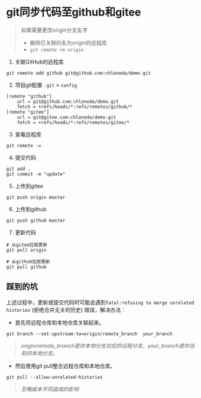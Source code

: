 # git同步代码至github和gitee

> 如果需要更改origin分支名字
>-  删除已关联的名为origin的远程库
>- `git remote rm origin`
1. 关联GitHub的远程库
````
git remote add github git@github.com:chloneda/demo.git
````

2. 项目git配置 `.git` > `config`
````
[remote "github"]
	url = git@github.com:chloneda/demo.git
	fetch = +refs/heads/*:refs/remotes/github/*
[remote "gitee"]
	url = git@gitee.com:chloneda/demo.git
	fetch = +refs/heads/*:refs/remotes/gitee/*
````
3. 查看远程库
````
git remote -v
````
4. 提交代码
````
git add .
git commit -m "update"
````
5. 上传到gitee
````
git push origin master
````
6. 上传到github
````
git push github master
````
7. 更新代码
````
# 从gitee拉取更新
git pull origin

# 从github拉取更新
git pull github
````
## 踩到的坑
上述过程中，更新或提交代码时可能会遇到`fatal:refusing to merge unrelated histories` (拒绝合并无关的历史) 错误，解决办法：

- 首先将远程仓库和本地仓库关联起来。
````
git branch --set-upstream-to=origin/remote_branch  your_branch
````
> *origin/remote_branch是你本地分支对应的远程分支，your_branch是你当前的本地分支。*

- 然后使用git pull整合远程仓库和本地仓库。
````
git pull --allow-unrelated-histories
````
>*忽略版本不同造成的影响*